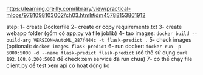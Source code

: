 https://learning.oreilly.com/library/view/practical-mlops/9781098103002/ch03.html#idm45788153861912

step:
1- create Dockerfile
2- create or copy requirements.txt
3- create webapp folder (gồm có app.py và file joblib)
4- tạo images: ```docker build --build-arg VERSION=AutoML_287f444c -t flask-predict .```
5- check images (optional): ```docker images flask-predict```
6- run docker: ```docker run -p 5000:5000 -d --name flask-predict flask-predict```
(có thể sử dụng ```curl 192.168.0.200:5000``` để check xem service đã run chưa)
7- có thể chạy file client.py để test xem api có hoạt động ko